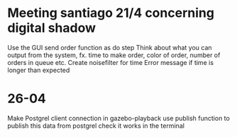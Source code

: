 # Meeting santiago 21/4 concerning digital shadow
Use the GUI send order function as do step
Think about what you can output from the system, fx. time to make order, color of order, number of orders in queue etc.
Create noisefilter for time
Error message if time is longer than expected

# 26-04
Make Postgrel client connection in gazebo-playback
use publish function to publish this data from postgrel
check it works in the terminal

